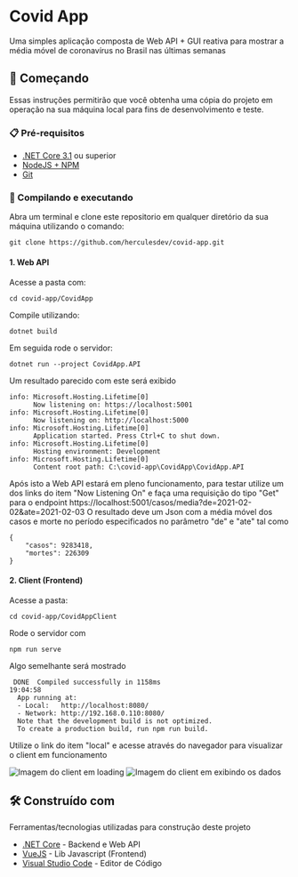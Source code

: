 # Covid App
Uma simples aplicação composta de Web API + GUI reativa para mostrar a média móvel de coronavírus no Brasil nas últimas semanas

## 🚀 Começando
Essas instruções permitirão que você obtenha uma cópia do projeto em operação na sua máquina local para fins de desenvolvimento e teste.

### 📋 Pré-requisitos
* [.NET Core 3.1](https://dotnet.microsoft.com/download) ou superior
* [NodeJS + NPM](https://nodejs.org/en/)
* [Git](https://git-scm.com/downloads)

### 🔧 Compilando e executando
Abra um terminal e clone este repositorio em qualquer diretório da sua máquina utilizando o comando:
```
git clone https://github.com/herculesdev/covid-app.git
```
#### 1. Web API
Acesse a pasta com:
```
cd covid-app/CovidApp
```

Compile utilizando:
```
dotnet build
```

Em seguida rode o servidor:
```
dotnet run --project CovidApp.API
```
Um resultado parecido com este será exibido
```
info: Microsoft.Hosting.Lifetime[0]
      Now listening on: https://localhost:5001
info: Microsoft.Hosting.Lifetime[0]
      Now listening on: http://localhost:5000
info: Microsoft.Hosting.Lifetime[0]
      Application started. Press Ctrl+C to shut down.
info: Microsoft.Hosting.Lifetime[0]
      Hosting environment: Development
info: Microsoft.Hosting.Lifetime[0]
      Content root path: C:\covid-app\CovidApp\CovidApp.API
```
Após isto a Web API estará em pleno funcionamento, para testar utilize um dos links do item "Now Listening On" e faça uma requisição do tipo "Get" para o endpoint
https://localhost:5001/casos/media?de=2021-02-02&ate=2021-02-03
O resultado deve um Json com a média móvel dos casos e morte no período especificados no parâmetro "de" e "ate" tal como
```
{
    "casos": 9283418,
    "mortes": 226309
}
```

#### 2. Client (Frontend)
Acesse a pasta:
```
cd covid-app/CovidAppClient
```
Rode o servidor com
```
npm run serve
```
Algo semelhante será mostrado
```
 DONE  Compiled successfully in 1158ms                                                                          19:04:58
  App running at:
  - Local:   http://localhost:8080/
  - Network: http://192.168.0.110:8080/
  Note that the development build is not optimized.
  To create a production build, run npm run build.
```
Utilize o link do item "local" e acesse através do navegador para visualizar o client em funcionamento

![Imagem do client em loading](https://i.postimg.cc/NjKxbmjD/screenshot-loading.png)
![Imagem do client em exibindo os dados](https://i.postimg.cc/CLYtvv3N/screenshot-resultado.png)

## 🛠️ Construído com
Ferramentas/tecnologias utilizadas para construção deste projeto

* [.NET Core](https://dotnet.microsoft.com/download) - Backend e Web API
* [VueJS](https://vuejs.org/) - Lib Javascript (Frontend)
* [Visual Studio Code](https://code.visualstudio.com/) - Editor de Código